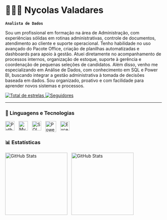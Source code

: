 # 👨🏻‍💻 Nycolas Valadares

**`Analista de Dados`**

Sou um profissional em formação na área de Administração, com experiências sólidas em rotinas administrativas, controle de documentos, atendimento ao cliente e suporte operacional. Tenho habilidade no uso avançado do Pacote Office, criação de planilhas automatizadas e dashboards para apoio à gestão. Atuei diretamente no acompanhamento de processos internos, organização de estoque, suporte à gerência e coordenação de pequenas seleções de candidatos. Além disso, venho me especializando em Análise de Dados, com conhecimento em SQL e Power BI, buscando integrar a gestão administrativa à tomada de decisões baseada em dados. Sou organizado, proativo e com facilidade para aprender novos sistemas e processos.
<p align="left">
   
   
    
<a href="https://github.com/Nycolas-Valadares?tab=repositories&sort=stargazers">
        <img 
            alt="Total de estrelas" 
            title="Total de estrelas GitHub" 
            src="https://custom-icon-badges.demolab.com/github/stars/Nycolas-Valadares?color=55960c&style=for-the-badge&labelColor=488207&logo=star&label=estrelas"
        />
    </a>
    <a href="https://github.com/Nycolas-Valadares?tab=followers">
        <img 
            alt="Seguidores" 
            title="Me siga no GitHub" 
            src="https://custom-icon-badges.demolab.com/github/followers/Nycolas-Valadares?color=236ad3&labelColor=1155ba&style=for-the-badge&logo=github&label=Seguidores&logoColor=white"
        />
    </a>
</p>

---

### 🤖 Linguagens e Tecnologias

<img 
    align="left" 
    alt="Python" 
    title="Python"
    width="30px" 
    style="padding-right: 10px;" 
    src="https://cdn.jsdelivr.net/gh/devicons/devicon@latest/icons/python/python-original.svg" 
/> 
<img 
align="left" 
alt="MySQL" 
title="MySQL" 
width="30px" 
style="padding-right: 10px;" 
src="https://cdn.jsdelivr.net/gh/devicons/devicon/icons/mysql/mysql-original.svg" 
/>
<img 
align="left" 
alt="SQL Server" 
title="SQL Server" 
width="30px" 
style="padding-right: 10px;" 
src="https://api.iconify.design/simple-icons:microsoftsqlserver.svg" 
/>          
<!-- Power BI -->
<img 
    align="left" 
    alt="Power BI" 
    title="Power BI" 
    width="35px" 
    style="padding-right: 10px;" 
    src="https://img.icons8.com/color/48/power-bi.png" 
/>
<!-- Excel -->
<img 
    align="left" 
    alt="Excel" 
    title="Excel" 
    width="30px" 
    style="padding-right: 10px;" 
    src="https://img.icons8.com/color/48/microsoft-excel-2019--v1.png" 
/>


          
          
  
          
          
<br/>
<br/>

### 📊 Estatísticas

<p>
  <img 
    align="left" 
    alt="GitHub Stats" 
    height="200" 
    style="padding-right: 10px;" 
    src="https://github-readme-stats.vercel.app/api?username=Nycolas-Valadares&show_icons=true&theme=tokyonight&include_all_commits=true&locale=pt-br" 
  />

<img 
      align="left" 
      alt="GitHub Stats" 
      height="200" 
      src="https://github-readme-stats.vercel.app/api/top-langs/?username=Nycolas-Valadares&theme=tokyonight&layout=compact&custom_title=Tecnologias&langs_count=5" 
  />

</p>
    
    
